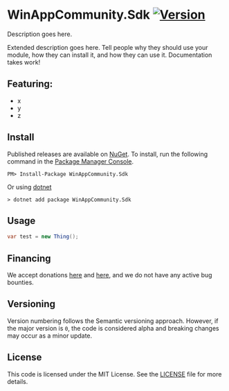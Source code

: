 # WinAppCommunity.Sdk [![Version](https://img.shields.io/nuget/v/WinAppCommunity.Sdk.svg)](https://www.nuget.org/packages/WinAppCommunity.Sdk)

Description goes here.

Extended description goes here. Tell people why they should use your module, how they can install it, and how they can use it. Documentation takes work!

## 

## Featuring:
- x
- y
- z

## Install

Published releases are available on [NuGet](https://www.nuget.org/packages/WinAppCommunity.Sdk). To install, run the following command in the [Package Manager Console](https://docs.nuget.org/docs/start-here/using-the-package-manager-console).

    PM> Install-Package WinAppCommunity.Sdk
    
Or using [dotnet](https://docs.microsoft.com/en-us/dotnet/core/tools/dotnet)

    > dotnet add package WinAppCommunity.Sdk

## Usage

```cs
var test = new Thing();
```

## Financing

We accept donations [here](https://github.com/sponsors/Arlodotexe) and [here](https://www.patreon.com/arlodotexe), and we do not have any active bug bounties.

## Versioning

Version numbering follows the Semantic versioning approach. However, if the major version is `0`, the code is considered alpha and breaking changes may occur as a minor update.

## License

This code is licensed under the MIT License. See the [LICENSE](./src/LICENSE.txt) file for more details.
